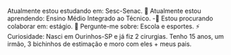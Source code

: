 Atualmente estou estudando em: Sesc-Senac.  🌱 Atualmente estou aprendendo: Ensino Médio Integrado ao Técnico. -👯 Estou procurando colaborar em:  estágio. 💬 Pergunte-me sobre: Escola e esportes.  ⚡ Curiosidade: Nasci em Ourinhos-SP e já fiz 2 cirurgias. Tenho 15 anos, um irmão, 3 bichinhos de estimação e moro com eles + meus pais.
